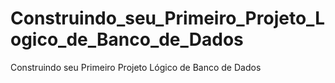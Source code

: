 # Construindo_seu_Primeiro_Projeto_Logico_de_Banco_de_Dados
Construindo seu Primeiro Projeto Lógico de Banco de Dados
